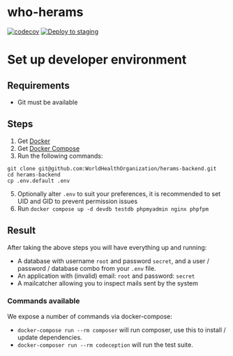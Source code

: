# who-herams
[![codecov](https://codecov.io/gh/HeRAMS-WHO/herams-backend/branch/master/graph/badge.svg?token=7D48B4O2AM)](https://codecov.io/gh/HeRAMS-WHO/herams-backend)
[![Deploy to staging](https://github.com/HeRAMS-WHO/herams-backend/actions/workflows/build.yml/badge.svg)](https://github.com/HeRAMS-WHO/herams-backend/actions/workflows/build.yml)

# Set up developer environment

## Requirements
- Git must be available
 
## Steps
1. Get [Docker](https://docs.docker.com/install/) 
2. Get [Docker Compose](https://docs.docker.com/compose/install/)
3. Run the following commands:
 ```
 git clone git@github.com:WorldHealthOrganization/herams-backend.git
 cd herams-backend
 cp .env.default .env
 ```
5. Optionally alter `.env` to suit your preferences, it is recommended to set UID and GID to prevent permission issues
6. Run `docker compose up -d devdb testdb phpmyadmin nginx phpfpm`

## Result
After taking the above steps you will have everything up and running:
- A database with username `root` and password `secret`, and a user / password / database combo from your `.env` file.
- An application with (invalid) email: `root` and password: `secret`
- A mailcatcher allowing you to inspect mails sent by the system

### Commands available
We expose a number of commands via docker-compose:
- `docker-compose run --rm composer` will run composer, use this to install / update dependencies.
- `docker-composer run --rm codeception` will run the test suite.
